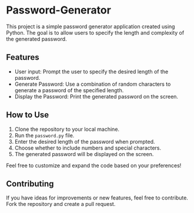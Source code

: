 # Password-Generator

This project is a simple password generator application created using Python. The goal is to allow users to specify the length and complexity of the generated password.

## Features

- User input: Prompt the user to specify the desired length of the password.
- Generate Password: Use a combination of random characters to generate a password of the specified length.
- Display the Password: Print the generated password on the screen.

## How to Use

1. Clone the repository to your local machine.
2. Run the `password.py` file.
3. Enter the desired length of the password when prompted.
4.  Choose whether to include numbers and special characters.
5. The generated password will be displayed on the screen.

Feel free to customize and expand the code based on your preferences!

## Contributing

If you have ideas for improvements or new features, feel free to contribute. Fork the repository and create a pull request.

